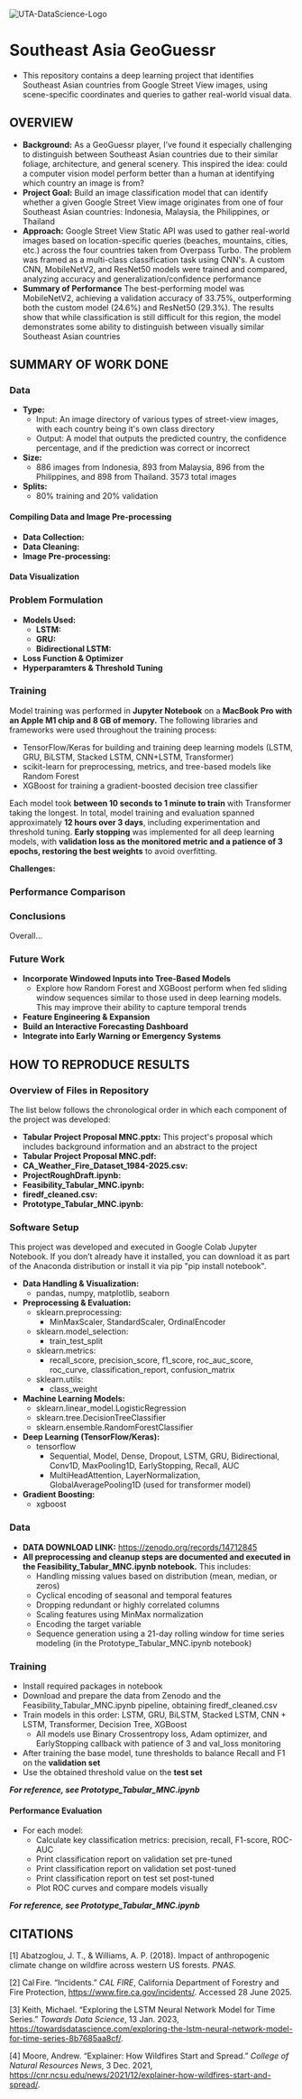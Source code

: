 ![UTA-DataScience-Logo](https://github.com/user-attachments/assets/36b0607e-06da-485c-97a1-34a4f0552141)

# Southeast Asia GeoGuessr

* This repository contains a deep learning project that identifies Southeast Asian countries from Google Street View images, using scene-specific coordinates and queries to gather real-world visual data.

## OVERVIEW

  * **Background:** As a GeoGuessr player, I’ve found it especially challenging to distinguish between Southeast Asian countries due to their similar foliage, architecture, and general scenery. This inspired the idea: could a computer vision model perform better than a human at identifying which country an image is from?
  * **Project Goal:** Build an image classification model that can identify whether a given Google Street View image originates from one of four Southeast Asian countries: Indonesia, Malaysia, the Philippines, or Thailand
  * **Approach:** Google Street View Static API was used to gather real-world images based on location-specific queries (beaches, mountains, cities, etc.) across the four countries taken from Overpass Turbo. The problem was framed as a multi-class classification task using CNN's. A custom CNN, MobileNetV2, and ResNet50 models were trained and compared, analyzing accuracy and generalization/confidence performance
  * **Summary of Performance** The best-performing model was MobileNetV2, achieving a validation accuracy of 33.75%, outperforming both the custom model (24.6%) and ResNet50 (29.3%). The results show that while classification is still difficult for this region, the model demonstrates some ability to distinguish between visually similar Southeast Asian countries

## SUMMARY OF WORK DONE

### Data

  * **Type:**
    * Input: An image directory of various types of street-view images, with each country being it's own class directory
    * Output: A model that outputs the predicted country, the confidence percentage, and if the prediction was correct or incorrect
  * **Size:**
    * 886 images from Indonesia, 893 from Malaysia, 896 from the Philippines, and 898 from Thailand. 3573 total images
  * **Splits:**
    * 80% training and 20% validation
   
#### Compiling Data and Image Pre-processing

* **Data Collection:**
* **Data Cleaning:**
* **Image Pre-processing:**
 
#### Data Visualization

### Problem Formulation

* **Models Used:**
  * **LSTM:**
  * **GRU:**
  * **Bidirectional LSTM:**
* **Loss Function & Optimizer**
* **Hyperparamters & Threshold Tuning**
 
### Training

Model training was performed in **Jupyter Notebook** on a **MacBook Pro with an Apple M1 chip and 8 GB of memory.** The following libraries and frameworks were used throughout the training process:
* TensorFlow/Keras for building and training deep learning models (LSTM, GRU, BiLSTM, Stacked LSTM, CNN+LSTM, Transformer)
* scikit-learn for preprocessing, metrics, and tree-based models like Random Forest
* XGBoost for training a gradient-boosted decision tree classifier

Each model took **between 10 seconds to 1 minute to train** with Transformer taking the longest. In total, model training and evaluation spanned approximately **12 hours over 3 days**, including experimentation and threshold tuning. **Early stopping** was implemented for all deep learning models, with **validation loss as the monitored metric and a patience of 3 epochs, restoring the best weights** to avoid overfitting.

**Challenges:**

### Performance Comparison


### Conclusions


Overall...

### Future Work

* **Incorporate Windowed Inputs into Tree-Based Models**
  * Explore how Random Forest and XGBoost perform when fed sliding window sequences similar to those used in deep learning models. This may improve their ability to capture temporal trends
* **Feature Engineering & Expansion**
* **Build an Interactive Forecasting Dashboard**
* **Integrate into Early Warning or Emergency Systems**

## HOW TO REPRODUCE RESULTS

### Overview of Files in Repository

The list below follows the chronological order in which each component of the project was developed:

* **Tabular Project Proposal MNC.pptx:** This project's proposal which includes background information and an abstract to the project
* **Tabular Project Proposal MNC.pdf:**
* **CA_Weather_Fire_Dataset_1984-2025.csv:**
* **ProjectRoughDraft.ipynb:**
* **Feasibility_Tabular_MNC.ipynb:**
* **firedf_cleaned.csv:**
* **Prototype_Tabular_MNC.ipynb:**

### Software Setup

This project was developed and executed in Google Colab Jupyter Notebook. If you don’t already have it installed, you can download it as part of the Anaconda distribution or install it via pip "pip install notebook".

* **Data Handling & Visualization:**
  * pandas, numpy, matplotlib, seaborn
* **Preprocessing & Evaluation:**
  * sklearn.preprocessing:
    * MinMaxScaler, StandardScaler, OrdinalEncoder
  * sklearn.model_selection:
    * train_test_split
  * sklearn.metrics:
    * recall_score, precision_score, f1_score, roc_auc_score, roc_curve, classification_report, confusion_matrix
  * sklearn.utils:
    * class_weight
* **Machine Learning Models:**
  * sklearn.linear_model.LogisticRegression
  * sklearn.tree.DecisionTreeClassifier
  * sklearn.ensemble.RandomForestClassifier
* **Deep Learning (TensorFlow/Keras):**
  * tensorflow
    * Sequential, Model, Dense, Dropout, LSTM, GRU, Bidirectional, Conv1D, MaxPooling1D, EarlyStopping, Recall, AUC
    * MultiHeadAttention, LayerNormalization, GlobalAveragePooling1D (used for transformer model)
* **Gradient Boosting:**
  * xgboost

### Data

* **DATA DOWNLOAD LINK:** https://zenodo.org/records/14712845
* **All preprocessing and cleanup steps are documented and executed in the Feasibility_Tabular_MNC.ipynb notebook.** This includes:
  * Handling missing values based on distribution (mean, median, or zeros)
  * Cyclical encoding of seasonal and temporal features
  * Dropping redundant or highly correlated columns
  * Scaling features using MinMax normalization
  * Encoding the target variable
  * Sequence generation using a 21-day rolling window for time series modeling (in the Prototype_Tabular_MNC.ipynb notebook)

### Training

* Install required packages in notebook
* Download and prepare the data from Zenodo and the Feasibility_Tabular_MNC.ipynb pipeline, obtaining firedf_cleaned.csv
* Train models in this order: LSTM, GRU, BiLSTM, Stacked LSTM, CNN + LSTM, Transformer, Decision Tree, XGBoost
  * All models use Binary Crossentropy loss, Adam optimizer, and EarlyStopping callback with patience of 3 and val_loss monitoring
 * After training the base model, tune thresholds to balance Recall and F1 on the **validation set**
* Use the obtained threshold value on the **test set**

***For reference, see Prototype_Tabular_MNC.ipynb***

#### Performance Evaluation

* For each model:
  * Calculate key classification metrics: precision, recall, F1-score, ROC-AUC
  * Print classification report on validation set pre-tuned
  * Print classification report on validation set post-tuned
  * Print classification report on test set post-tuned
  * Plot ROC curves and compare models visually

***For reference, see Prototype_Tabular_MNC.ipynb***

## CITATIONS

[1] Abatzoglou, J. T., & Williams, A. P. (2018). Impact of anthropogenic climate change on wildfire across western US forests. *PNAS.*

[2] Cal Fire. “Incidents.” *CAL FIRE*, California Department of Forestry and Fire Protection, https://www.fire.ca.gov/incidents/. Accessed 28 June 2025.

[3] Keith, Michael. “Exploring the LSTM Neural Network Model for Time Series.” *Towards Data Science*, 13 Jan. 2023, https://towardsdatascience.com/exploring-the-lstm-neural-network-model-for-time-series-8b7685aa8cf/.

[4] Moore, Andrew. “Explainer: How Wildfires Start and Spread.” *College of Natural Resources News*, 3 Dec. 2021, https://cnr.ncsu.edu/news/2021/12/explainer-how-wildfires-start-and-spread/.
